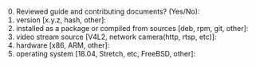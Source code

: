 0. Reviewed guide and contributing documents? (Yes/No):
1. version [x.y.z, hash, other]:
2. installed as a package or compiled from sources [deb, rpm, git, other]:
3. video stream source [V4L2, network camera(http, rtsp, etc)]:
4. hardware [x86, ARM, other]:
5. operating system [18.04, Stretch, etc, FreeBSD, other]:

